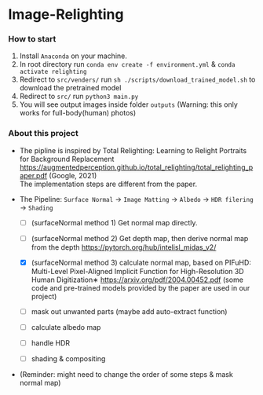 # Image-Relighting

### How to start
 1. Install `Anaconda` on your machine.
 2. In root directory run 
    `conda env create -f environment.yml` & `conda activate relighting`
 3. Redirect to `src/venders/` run `sh ./scripts/download_trained_model.sh` to download the pretrained model
 4. Redirect to `src/` run `python3 main.py`
 5. You will see output images inside folder `outputs`
 (Warning: this only works for full-body(human) photos)
 
 ### About this project
 - The pipline is inspired by Total Relighting: Learning to Relight Portraits for Background Replacement https://augmentedperception.github.io/total_relighting/total_relighting_paper.pdf (Google, 2021)                                                                         
 The implementation steps are different from the paper.

- The Pipeline: `Surface Normal` -> `Image Matting` -> `Albedo` -> `HDR filering` -> `Shading`
  - [ ] (surfaceNormal method 1) Get normal map directly.
  - [ ] (surfaceNormal method 2) Get depth map, then derive normal map from the depth https://pytorch.org/hub/intelisl_midas_v2/
  - [X] (surfaceNormal method 3) calculate normal map, based on PIFuHD: Multi-Level Pixel-Aligned Implicit Function for
High-Resolution 3D Human Digitization∗
 https://arxiv.org/pdf/2004.00452.pdf (some code and pre-trained models provided by the paper are used in our project)
 
  - [ ] mask out unwanted parts (maybe add auto-extract function)
  
  - [ ] calculate albedo map

  - [ ] handle HDR

  - [ ] shading & compositing

 - (Reminder: might need to change the order of some steps & mask normal map)
